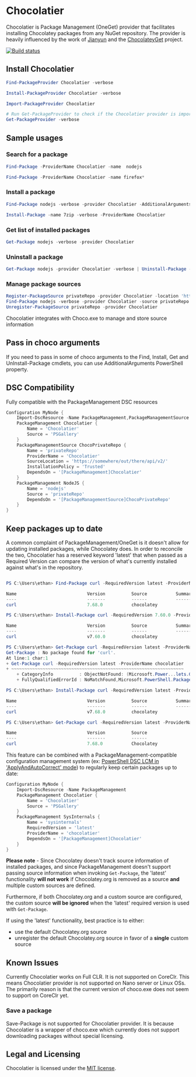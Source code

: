 # Chocolatier
Chocolatier is Package Management (OneGet) provider that facilitates installing Chocolatey packages from any NuGet repository. The provider is heavily influenced by the work of [Jianyun](https://github.com/jianyunt) and the [ChocolateyGet](https://github.com/jianyunt/ChocolateyGet) project.

[![Build status](https://ci.appveyor.com/api/projects/status/14pwjwch40ww0cxd?svg=true)](https://ci.appveyor.com/project/ethanbergstrom/chocolatier)

## Install Chocolatier
```PowerShell
Find-PackageProvider Chocolatier -verbose

Install-PackageProvider Chocolatier -verbose

Import-PackageProvider Chocolatier

# Run Get-PackageProvider to check if the Chocolatier provider is imported
Get-PackageProvider -verbose
```

## Sample usages
### Search for a package
```PowerShell
Find-Package -ProviderName Chocolatier -name  nodejs

Find-Package -ProviderName Chocolatier -name firefox*
```

### Install a package
```PowerShell
Find-Package nodejs -verbose -provider Chocolatier -AdditionalArguments --exact | Install-Package

Install-Package -name 7zip -verbose -ProviderName Chocolatier
```
### Get list of installed packages
```PowerShell
Get-Package nodejs -verbose -provider Chocolatier
```
### Uninstall a package
```PowerShell
Get-Package nodejs -provider Chocolatier -verbose | Uninstall-Package -AdditionalArguments '-y --remove-dependencies' -Verbose
```

### Manage package sources
```PowerShell
Register-PackageSource privateRepo -provider Chocolatier -location 'https://somewhere/out/there/api/v2/'
Find-Package nodejs -verbose -provider Chocolatier -source privateRepo -AdditionalArguments --exact | Install-Package
Unregister-PackageSource privateRepo -provider Chocolatier
```

Chocolatier integrates with Choco.exe to manage and store source information

## Pass in choco arguments
If you need to pass in some of choco arguments to the Find, Install, Get and UnInstall-Package cmdlets, you can use AdditionalArguments PowerShell property.

## DSC Compatibility
Fully compatible with the PackageManagement DSC resources
```PowerShell
Configuration MyNode {
	Import-DscResource -Name PackageManagement,PackageManagementSource 
	PackageManagement Chocolatier {
		Name = 'Chocolatier'
		Source = 'PSGallery'
	}
	PackageManagementSource ChocoPrivateRepo {
		Name = 'privateRepo'
		ProviderName = 'Chocolatier'
		SourceLocation = 'https://somewhere/out/there/api/v2/'
		InstallationPolicy = 'Trusted'
		DependsOn = '[PackageManagement]Chocolatier'
	}
	PackageManagement NodeJS {
		Name = 'nodejs'
		Source = 'privateRepo'
		DependsOn = '[PackageManagementSource]ChocoPrivateRepo'
	}
}
```

## Keep packages up to date
A common complaint of PackageManagement/OneGet is it doesn't allow for updating installed packages, while Chocolatey does.
  In order to reconcile the two, Chocolatier has a reserved keyword 'latest' that when passed as a Required Version can compare the version of what's currently installed against what's in the repository.
```PowerShell

PS C:\Users\ethan> Find-Package curl -RequiredVersion latest -ProviderName chocolatier

Name                           Version          Source           Summary
----                           -------          ------           -------
curl                           7.68.0           chocolatey

PS C:\Users\ethan> Install-Package curl -RequiredVersion 7.60.0 -ProviderName chocolatier -Force

Name                           Version          Source           Summary
----                           -------          ------           -------
curl                           v7.60.0          chocolatey

PS C:\Users\ethan> Get-Package curl -RequiredVersion latest -ProviderName chocolatier
Get-Package : No package found for 'curl'.
At line:1 char:1
+ Get-Package curl -RequiredVersion latest -ProviderName chocolatier
+ ~~~~~~~~~~~~~~~~~~~~~~~~~~~~~~~~~~~~~~~~~~~~~~~~~~~~~~~~~~~~~~~~~~
    + CategoryInfo          : ObjectNotFound: (Microsoft.Power...lets.GetPackage:GetPackage) [Get-Package], Exception
    + FullyQualifiedErrorId : NoMatchFound,Microsoft.PowerShell.PackageManagement.Cmdlets.GetPackage

PS C:\Users\ethan> Install-Package curl -RequiredVersion latest -ProviderName chocolatier -Force

Name                           Version          Source           Summary
----                           -------          ------           -------
curl                           v7.68.0          chocolatey

PS C:\Users\ethan> Get-Package curl -RequiredVersion latest -ProviderName chocolatier

Name                           Version          Source                           ProviderName
----                           -------          ------                           ------------
curl                           7.68.0           Chocolatey                       Chocolatier

```

This feature can be combined with a PackageManagement-compatible configuration management system (ex: [PowerShell DSC LCM in 'ApplyAndAutoCorrect' mode](https://docs.microsoft.com/en-us/powershell/scripting/dsc/managing-nodes/metaconfig)) to regularly keep certain packages up to date:
```PowerShell
Configuration MyNode {
	Import-DscResource -Name PackageManagement
	PackageManagement Chocolatier {
		Name = 'Chocolatier'
		Source = 'PSGallery'
	}
	PackageManagement SysInternals {
		Name = 'sysinternals'
		RequiredVersion = 'latest'
		ProviderName = 'chocolatier'
		DependsOn = '[PackageManagement]Chocolatier'
	}
}
```

**Please note** - Since Chocolatey doesn't track source information of installed packages, and since PackageManagement doesn't support passing source information when invoking `Get-Package`, the 'latest' functionality **will not work** if Chocolatey.org is removed as a source **and** multiple custom sources are defined.

Furthermore, if both Chocolatey.org and a custom source are configured, the custom source **will be ignored** when the 'latest' required version is used with `Get-Package`.

If using the 'latest' functionality, best practice is to either:
* use the default Chocolatey.org source
* unregister the default Chocolatey.org source in favor of a **single** custom source

## Known Issues
Currently Chocolatier works on Full CLR.
It is not supported on CoreClr.
This means Chocolatier provider is not supported on Nano server or Linux OSs.
The primarily reason is that the current version of choco.exe does not seem to support on CoreClr yet.

### Save a package
Save-Package is not supported for Chocolatier provider.
It is because Chocolatier is a wrapper of choco.exe which currently does not support downloading packages without special licensing.

## Legal and Licensing
Chocolatier is licensed under the [MIT license](./LICENSE.txt).
